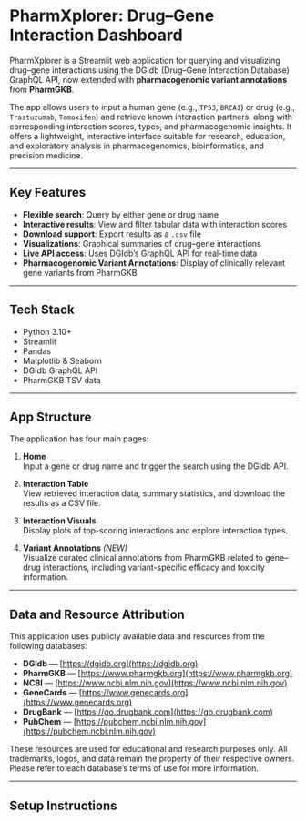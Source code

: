 # PharmXplorer: Drug–Gene Interaction Dashboard

PharmXplorer is a Streamlit web application for querying and visualizing drug–gene interactions using the DGIdb (Drug–Gene Interaction Database) GraphQL API, now extended with **pharmacogenomic variant annotations** from **PharmGKB**.

The app allows users to input a human gene (e.g., `TP53`, `BRCA1`) or drug (e.g., `Trastuzumab`, `Tamoxifen`) and retrieve known interaction partners, along with corresponding interaction scores, types, and pharmacogenomic insights. It offers a lightweight, interactive interface suitable for research, education, and exploratory analysis in pharmacogenomics, bioinformatics, and precision medicine.

---

## Key Features

-  **Flexible search**: Query by either gene or drug name  
-  **Interactive results**: View and filter tabular data with interaction scores  
-  **Download support**: Export results as a `.csv` file  
-  **Visualizations**: Graphical summaries of drug–gene interactions  
-  **Live API access**: Uses DGIdb’s GraphQL API for real-time data  
-  **Pharmacogenomic Variant Annotations**: Display of clinically relevant gene variants from PharmGKB

---

## Tech Stack

- Python 3.10+  
- Streamlit  
- Pandas  
- Matplotlib & Seaborn  
- DGIdb GraphQL API  
- PharmGKB TSV data  

---

## App Structure

The application has four main pages:

1. **Home**  
   Input a gene or drug name and trigger the search using the DGIdb API.

2. **Interaction Table**  
   View retrieved interaction data, summary statistics, and download the results as a CSV file.

3. **Interaction Visuals**  
   Display plots of top-scoring interactions and explore interaction types.

4. **Variant Annotations** *(NEW)*  
   Visualize curated clinical annotations from PharmGKB related to gene–drug interactions, including variant-specific efficacy and toxicity information.

---

## Data and Resource Attribution

This application uses publicly available data and resources from the following databases:

- **DGIdb** — [https://dgidb.org](https://dgidb.org)  
- **PharmGKB** — [https://www.pharmgkb.org](https://www.pharmgkb.org)  
- **NCBI** — [https://www.ncbi.nlm.nih.gov](https://www.ncbi.nlm.nih.gov)  
- **GeneCards** — [https://www.genecards.org](https://www.genecards.org)  
- **DrugBank** — [https://go.drugbank.com](https://go.drugbank.com)  
- **PubChem** — [https://pubchem.ncbi.nlm.nih.gov](https://pubchem.ncbi.nlm.nih.gov)

These resources are used for educational and research purposes only. All trademarks, logos, and data remain the property of their respective owners. Please refer to each database’s terms of use for more information.

---
## Setup Instructions



